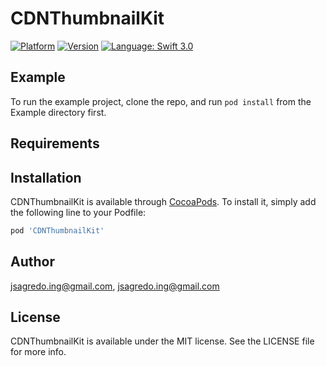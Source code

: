 # CDNThumbnailKit

[![Platform](http://cocoapod-badges.herokuapp.com/p/Reusable/badge.png)](http://cocoadocs.org/docsets/Reusable)
[![Version](http://cocoapod-badges.herokuapp.com/v/Reusable/badge.png)](http://cocoadocs.org/docsets/Reusable)
[![Language: Swift 3.0](https://img.shields.io/badge/Swift-3.0-orange.svg)](https://swift.org)

## Example

To run the example project, clone the repo, and run `pod install` from the Example directory first.

## Requirements

## Installation

CDNThumbnailKit is available through [CocoaPods](http://cocoapods.org). To install
it, simply add the following line to your Podfile:

```ruby
pod 'CDNThumbnailKit'
```

## Author

jsagredo.ing@gmail.com, jsagredo.ing@gmail.com

## License

CDNThumbnailKit is available under the MIT license. See the LICENSE file for more info.
